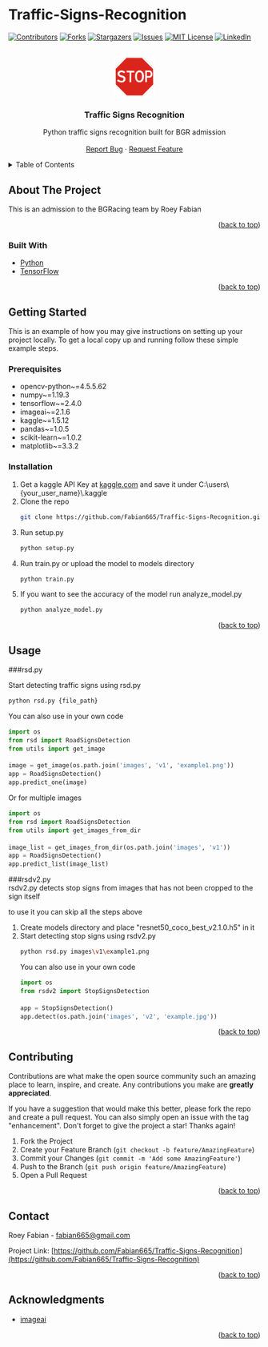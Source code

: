 # Traffic-Signs-Recognition

<div id="top"></div>
<!--
*** Thanks for checking out the Best-README-Template. If you have a suggestion
*** that would make this better, please fork the repo and create a pull request
*** or simply open an issue with the tag "enhancement".
*** Don't forget to give the project a star!
*** Thanks again! Now go create something AMAZING! :D
-->



<!-- PROJECT SHIELDS -->
<!--
*** I'm using markdown "reference style" links for readability.
*** Reference links are enclosed in brackets [ ] instead of parentheses ( ).
*** See the bottom of this document for the declaration of the reference variables
*** for contributors-url, forks-url, etc. This is an optional, concise syntax you may use.
*** https://www.markdownguide.org/basic-syntax/#reference-style-links
-->
[![Contributors][contributors-shield]][contributors-url]
[![Forks][forks-shield]][forks-url]
[![Stargazers][stars-shield]][stars-url]
[![Issues][issues-shield]][issues-url]
[![MIT License][license-shield]][license-url]
[![LinkedIn][linkedin-shield]][linkedin-url]



<!-- PROJECT LOGO -->
<br />
<div align="center">
  <a href="https://github.com/Fabian665/Traffic-Signs-Recognition">
    <img src="images/logo.png" alt="Logo" width="80" height="80">
  </a>

<h3 align="center">Traffic Signs Recognition</h3>

  <p align="center">
    Python traffic signs recognition built for BGR admission
    <br />
    <br />
    <a href="https://github.com/Fabian665/Traffic-Signs-Recognition/issues">Report Bug</a>
    ·
    <a href="https://github.com/Fabian665/Traffic-Signs-Recognition/issues">Request Feature</a>
  </p>
</div>



<!-- TABLE OF CONTENTS -->
<details>
  <summary>Table of Contents</summary>
  <ol>
    <li>
      <a href="#about-the-project">About The Project</a>
      <ul>
        <li><a href="#built-with">Built With</a></li>
      </ul>
    </li>
    <li>
      <a href="#getting-started">Getting Started</a>
      <ul>
        <li><a href="#prerequisites">Prerequisites</a></li>
        <li><a href="#installation">Installation</a></li>
      </ul>
    </li>
    <li><a href="#usage">Usage</a></li>
    <li><a href="#contributing">Contributing</a></li>
    <li><a href="#contact">Contact</a></li>
    <li><a href="#acknowledgments">Acknowledgments</a></li>
  </ol>
</details>



<!-- ABOUT THE PROJECT -->
## About The Project

This is an admission to the BGRacing team by Roey Fabian 

<p align="right">(<a href="#top">back to top</a>)</p>



### Built With

* [Python](https://python.org/)
* [TensorFlow](https://tensorflow.org/)


<p align="right">(<a href="#top">back to top</a>)</p>



<!-- GETTING STARTED -->
## Getting Started

This is an example of how you may give instructions on setting up your project locally.
To get a local copy up and running follow these simple example steps.

### Prerequisites

* opencv-python~=4.5.5.62
* numpy~=1.19.3
* tensorflow~=2.4.0
* imageai~=2.1.6
* kaggle~=1.5.12
* pandas~=1.0.5
* scikit-learn~=1.0.2
* matplotlib~=3.3.2  


### Installation

1. Get a kaggle API Key at [kaggle.com](https://www.kaggle.com/) and save it under C:\users\\{your_user_name}\\.kaggle 
2. Clone the repo
   ```sh
   git clone https://github.com/Fabian665/Traffic-Signs-Recognition.git
   ```
3. Run setup.py
   ```sh
   python setup.py
   ```
4. Run train.py or upload the model to models directory
   ```sh
   python train.py
   ```
5. If you want to see the accuracy of the model run analyze_model.py
   ```sh
   python analyze_model.py
   ```



<p align="right">(<a href="#top">back to top</a>)</p>



<!-- USAGE EXAMPLES -->
## Usage

###rsd.py

Start detecting traffic signs using rsd.py
```sh
python rsd.py {file_path}
```
You can also use in your own code
```python
import os
from rsd import RoadSignsDetection
from utils import get_image

image = get_image(os.path.join('images', 'v1', 'example1.png'))
app = RoadSignsDetection()
app.predict_one(image)
```
Or for multiple images
```python
import os
from rsd import RoadSignsDetection
from utils import get_images_from_dir

image_list = get_images_from_dir(os.path.join('images', 'v1'))
app = RoadSignsDetection()
app.predict_list(image_list)
``` 

###rsdv2.py   
rsdv2.py detects stop signs from images that has not been cropped to the sign itself

to use it you can skip all the steps above
1. Create models directory and place "resnet50_coco_best_v2.1.0.h5" in it
2. Start detecting stop signs using rsdv2.py
   ```sh
   python rsd.py images\v1\example1.png
   ```
   You can also use in your own code
   ```python
   import os
   from rsdv2 import StopSignsDetection
   
   app = StopSignsDetection()
   app.detect(os.path.join('images', 'v2', 'example.jpg'))
   ```

<p align="right">(<a href="#top">back to top</a>)</p>



<!-- CONTRIBUTING -->
## Contributing

Contributions are what make the open source community such an amazing place to learn, inspire, and create. Any contributions you make are **greatly appreciated**.

If you have a suggestion that would make this better, please fork the repo and create a pull request. You can also simply open an issue with the tag "enhancement".
Don't forget to give the project a star! Thanks again!

1. Fork the Project
2. Create your Feature Branch (`git checkout -b feature/AmazingFeature`)
3. Commit your Changes (`git commit -m 'Add some AmazingFeature'`)
4. Push to the Branch (`git push origin feature/AmazingFeature`)
5. Open a Pull Request

<p align="right">(<a href="#top">back to top</a>)</p>


<!-- CONTACT -->
## Contact

Roey Fabian - fabian665@gmail.com

Project Link: [https://github.com/Fabian665/Traffic-Signs-Recognition](https://github.com/Fabian665/Traffic-Signs-Recognition)

<p align="right">(<a href="#top">back to top</a>)</p>



<!-- ACKNOWLEDGMENTS -->
## Acknowledgments

* [imageai](https://github.com/OlafenwaMoses/ImageAI)

<p align="right">(<a href="#top">back to top</a>)</p>



<!-- MARKDOWN LINKS & IMAGES -->
<!-- https://www.markdownguide.org/basic-syntax/#reference-style-links -->
[contributors-shield]: https://img.shields.io/github/contributors/Fabian665/Traffic-Signs-Recognition.svg?style=for-the-badge
[contributors-url]: https://github.com/Fabian665/Traffic-Signs-Recognition/graphs/contributors
[forks-shield]: https://img.shields.io/github/forks/Fabian665/Traffic-Signs-Recognition.svg?style=for-the-badge
[forks-url]: https://github.com/Fabian665/Traffic-Signs-Recognition/network/members
[stars-shield]: https://img.shields.io/github/stars/Fabian665/Traffic-Signs-Recognition.svg?style=for-the-badge
[stars-url]: https://github.com/Fabian665/Traffic-Signs-Recognition/stargazers
[issues-shield]: https://img.shields.io/github/issues/Fabian665/Traffic-Signs-Recognition.svg?style=for-the-badge
[issues-url]: https://github.com/Fabian665/Traffic-Signs-Recognition/issues
[license-shield]: https://img.shields.io/github/license/Fabian665/Traffic-Signs-Recognition.svg?style=for-the-badge
[license-url]: https://github.com/Fabian665/Traffic-Signs-Recognition/blob/master/LICENSE.txt
[linkedin-shield]: https://img.shields.io/badge/-LinkedIn-black.svg?style=for-the-badge&logo=linkedin&colorB=555
[linkedin-url]: https://linkedin.com/in/fabian-roey
[product-screenshot]: images/screenshot.png